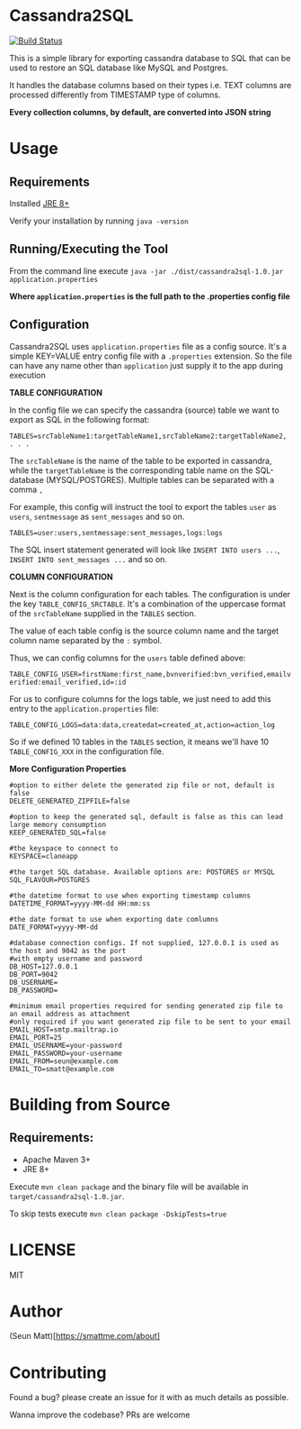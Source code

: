 Cassandra2SQL
==============

[![Build Status](https://travis-ci.org/SeunMatt/cassandra2sql.svg?branch=master)](https://travis-ci.org/SeunMatt/cassandra2sql)

This is a simple library for exporting cassandra database to SQL that can be used to restore an SQL database like MySQL and Postgres.

It handles the database columns based on their types i.e. TEXT columns are processed differently from TIMESTAMP type of columns.

**Every collection columns, by default, are converted into JSON string**


Usage
=====

Requirements
------------
Installed [JRE 8+](https://www.oracle.com/technetwork/java/javase/downloads/jre8-downloads-2133155.html)

Verify your installation by running `java -version`  

Running/Executing the Tool
---------------------------
From the command line execute `java -jar ./dist/cassandra2sql-1.0.jar application.properties`

**Where `application.properties` is the full path to the **.properties** config file**

Configuration
--------------
Cassandra2SQL uses `application.properties` file as a config source. It's a simple KEY=VALUE entry config file with a `.properties` extension. So the file can have any name other than `application` just supply it to the app during execution

**TABLE CONFIGURATION**

In the config file we can specify the cassandra (source) table we want to export as SQL in the following format:

`TABLES=srcTableName1:targetTableName1,srcTableName2:targetTableName2, . . .`

The `srcTableName` is the name of the table to be exported in cassandra, while the `targetTableName` is the corresponding
table name on the SQL-database (MYSQL/POSTGRES). Multiple tables can be separated with a comma `,`

For example, this config will instruct the tool to export the tables `user` as `users`, `sentmessage` as `sent_messages` and so on.

 `TABLES=user:users,sentmessage:sent_messages,logs:logs`
 
 The SQL insert statement generated will look like `INSERT INTO users ...`, `INSERT INTO sent_messages ...` and so on.

**COLUMN CONFIGURATION**

Next is the column configuration for each tables. The configuration is under the key `TABLE_CONFIG_SRCTABLE`. It's a combination of the uppercase format of the `srcTableName` supplied in the `TABLES` section. 

The value of each table config is the source column name and the target column name separated by the `:` symbol. 

Thus, we can config columns for the `users` table defined above:

`TABLE_CONFIG_USER=firstName:first_name,bvnverified:bvn_verified,emailverified:email_verified,id=:id`

For us to configure columns for the logs table, we just need to add this entry to the `application.properties` file:

`TABLE_CONFIG_LOGS=data:data,createdat=created_at,action=action_log`

So if we defined 10 tables in the `TABLES` section, it means we'll have 10 `TABLE_CONFIG_XXX` in the configuration file.

**More Configuration Properties**

```properties
#option to either delete the generated zip file or not, default is false
DELETE_GENERATED_ZIPFILE=false

#option to keep the generated sql, default is false as this can lead large memory consumption
KEEP_GENERATED_SQL=false

#the keyspace to connect to
KEYSPACE=claneapp

#the target SQL database. Available options are: POSTGRES or MYSQL
SQL_FLAVOUR=POSTGRES

#the datetime format to use when exporting timestamp columns
DATETIME_FORMAT=yyyy-MM-dd HH:mm:ss

#the date format to use when exporting date comlumns
DATE_FORMAT=yyyy-MM-dd

#database connection configs. If not supplied, 127.0.0.1 is used as the host and 9042 as the port
#with empty username and password
DB_HOST=127.0.0.1
DB_PORT=9042
DB_USERNAME=
DB_PASSWORD=

#minimum email properties required for sending generated zip file to an email address as attachment
#only required if you want generated zip file to be sent to your email
EMAIL_HOST=smtp.mailtrap.io
EMAIL_PORT=25
EMAIL_USERNAME=your-password
EMAIL_PASSWORD=your-username
EMAIL_FROM=seun@example.com
EMAIL_TO=smatt@example.com
```

Building from Source
======================
Requirements:
-------------
- Apache Maven 3+
- JRE 8+

Execute `mvn clean package` and the binary file will be available in `target/cassandra2sql-1.0.jar`. 

To skip tests execute `mvn clean package -DskipTests=true`


LICENSE
=======
MIT

Author
======
(Seun Matt)[https://smattme.com/about]

Contributing
=============
Found a bug? please create an issue for it with as much details as possible.

Wanna improve the codebase? PRs are welcome